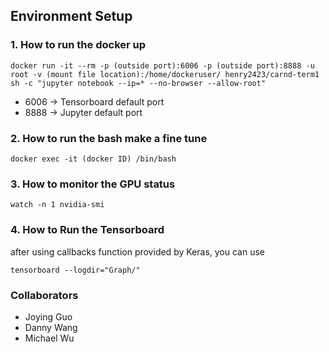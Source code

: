 ## Environment Setup

### 1. How to run the docker up
```
docker run -it --rm -p (outside port):6006 -p (outside port):8888 -u root -v (mount file location):/home/dockeruser/ henry2423/carnd-term1 sh -c "jupyter notebook --ip=* --no-browser --allow-root"
```

- 6006 -> Tensorboard default port
- 8888 -> Jupyter default port 

### 2. How to run the bash make a fine tune
```docker exec -it (docker ID) /bin/bash```

### 3. How to monitor the GPU status
```watch -n 1 nvidia-smi ```

### 4. How to Run the Tensorboard
after using callbacks function provided by Keras, you can use

```tensorboard --logdir="Graph/"```

### Collaborators

* Joying Guo
* Danny Wang
* Michael Wu
